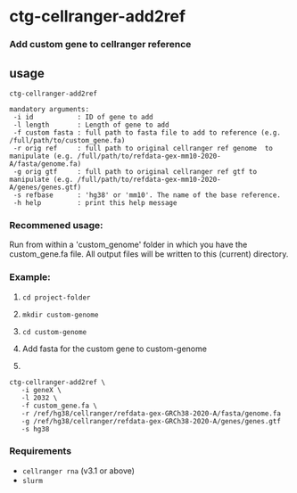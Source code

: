 # ctg-cellranger-add2ref
### Add custom gene to cellranger reference

## usage

```
ctg-cellranger-add2ref 

mandatory arguments:
 -i id           : ID of gene to add
 -l length       : Length of gene to add 
 -f custom fasta : full path to fasta file to add to reference (e.g. /full/path/to/custom_gene.fa)
 -r orig ref     : full path to original cellranger ref genome  to manipulate (e.g. /full/path/to/refdata-gex-mm10-2020-A/fasta/genome.fa)
 -g orig gtf     : full path to original cellranger ref gtf to manipulate (e.g. /full/path/to/refdata-gex-mm10-2020-A/genes/genes.gtf)
 -s refbase      : 'hg38' or 'mm10'. The name of the base reference. 
 -h help         : print this help message
```

### Recommened usage:
Run from within a 'custom_genome' folder in which you have the custom_gene.fa file. All output files will be written to this (current) directory.

### Example:
1. `cd project-folder`

2. `mkdir custom-genome`

3. `cd custom-genome`

4. Add fasta for the custom gene to custom-genome
5. 
```
ctg-cellranger-add2ref \ 
   -i geneX \
   -l 2032 \
   -f custom_gene.fa \
   -r /ref/hg38/cellranger/refdata-gex-GRCh38-2020-A/fasta/genome.fa 
   -g /ref/hg38/cellranger/refdata-gex-GRCh38-2020-A/genes/genes.gtf 
   -s hg38
```

### Requirements

- `cellranger rna` (v3.1 or above)
- `slurm`

